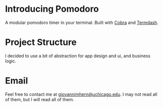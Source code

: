 # Introducing Pomodoro 
A modular pomodoro timer in your terminal. Built with [Cobra](https://github.com/spf13/cobra) and [Termdash](https://github.com/mum4k/termdash).

# Project Structure

I decided to use a bit of abstraction for app design and ui, and business logic. 

# Email 
Feel free to contact me at giovannimhern@uchicago.edu. I may not read all of them, but I will read all of them. 